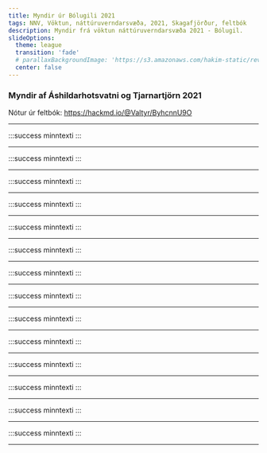 ```yaml
---
title: Myndir úr Bólugili 2021
tags: NNV, Vöktun, náttúruverndarsvæða, 2021, Skagafjörður, feltbók
description: Myndir frá vöktun náttúruverndarsvæða 2021 - Bólugil.
slideOptions:
  theme: league
  transition: 'fade'
  # parallaxBackgroundImage: 'https://s3.amazonaws.com/hakim-static/reveal-js/reveal-parallax-1.jpg'
  center: false
---
```


### Myndir af Áshildarhotsvatni og Tjarnartjörn 2021

<!-- Put the link to this slide here so people can follow -->
Nótur úr feltbók: https://hackmd.io/@Valtyr/ByhcnnU9O

---


<!-- .slide: data-background="https://raw.githubusercontent.com/harkanatta/ashildarholtsvatn/main/minnimyndir/DJI_0005.JPEG"data-background-size="contain" -->
<span>

:::success
minntexti
:::
<!-- .element: class="fragment" data-fragment-index="1" --></span>

---

<!-- .slide: data-background="https://raw.githubusercontent.com/harkanatta/ashildarholtsvatn/main/minnimyndir/DJI_0009.JPEG"data-background-size="contain" -->
<span>

:::success
minntexti
:::
<!-- .element: class="fragment" data-fragment-index="1" --></span>

---

<!-- .slide: data-background="https://raw.githubusercontent.com/harkanatta/ashildarholtsvatn/main/minnimyndir/DJI_0011.JPEG"data-background-size="contain" -->
<span>

:::success
minntexti
:::
<!-- .element: class="fragment" data-fragment-index="1" --></span>

---

<!-- .slide: data-background="https://raw.githubusercontent.com/harkanatta/ashildarholtsvatn/main/minnimyndir/DJI_0017.JPEG"data-background-size="contain" -->
<span>

:::success
minntexti
:::
<!-- .element: class="fragment" data-fragment-index="1" --></span>

---

<!-- .slide: data-background="https://raw.githubusercontent.com/harkanatta/ashildarholtsvatn/main/minnimyndir/DJI_0020.JPEG"data-background-size="contain" -->
<span>

:::success
minntexti
:::
<!-- .element: class="fragment" data-fragment-index="1" --></span>

---

<!-- .slide: data-background="https://raw.githubusercontent.com/harkanatta/ashildarholtsvatn/main/minnimyndir/DJI_0026.JPEG"data-background-size="contain" -->
<span>

:::success
minntexti
:::
<!-- .element: class="fragment" data-fragment-index="1" --></span>

---

<!-- .slide: data-background="https://raw.githubusercontent.com/harkanatta/ashildarholtsvatn/main/minnimyndir/DJI_0029.JPEG"data-background-size="contain" -->
<span>

:::success
minntexti
:::
<!-- .element: class="fragment" data-fragment-index="1" --></span>

---

<!-- .slide: data-background="https://raw.githubusercontent.com/harkanatta/ashildarholtsvatn/main/minnimyndir/DJI_0032.JPEG"data-background-size="contain" -->
<span>

:::success
minntexti
:::
<!-- .element: class="fragment" data-fragment-index="1" --></span>

---

<!-- .slide: data-background="https://raw.githubusercontent.com/harkanatta/ashildarholtsvatn/main/minnimyndir/IMG_3024.JPEG"data-background-size="contain" -->
<span>

:::success
minntexti
:::
<!-- .element: class="fragment" data-fragment-index="1" --></span>

---

<!-- .slide: data-background="https://raw.githubusercontent.com/harkanatta/ashildarholtsvatn/main/minnimyndir/IMG_3027.JPEG"data-background-size="contain" -->
<span>

:::success
minntexti
:::
<!-- .element: class="fragment" data-fragment-index="1" --></span>

---

<!-- .slide: data-background="https://raw.githubusercontent.com/harkanatta/ashildarholtsvatn/main/minnimyndir/IMG_3030.JPEG"data-background-size="contain" -->
<span>

:::success
minntexti
:::
<!-- .element: class="fragment" data-fragment-index="1" --></span>

---

<!-- .slide: data-background="https://raw.githubusercontent.com/harkanatta/ashildarholtsvatn/main/minnimyndir/IMG_3032.JPEG"data-background-size="contain" -->
<span>

:::success
minntexti
:::
<!-- .element: class="fragment" data-fragment-index="1" --></span>

---

<!-- .slide: data-background="https://raw.githubusercontent.com/harkanatta/ashildarholtsvatn/main/minnimyndir/IMG_3037.JPEG"data-background-size="contain" -->
<span>

:::success
minntexti
:::
<!-- .element: class="fragment" data-fragment-index="1" --></span>

---

<!-- .slide: data-background="https://raw.githubusercontent.com/harkanatta/ashildarholtsvatn/main/minnimyndir/IMG_3042.JPEG"data-background-size="contain" -->
<span>

:::success
minntexti
:::
<!-- .element: class="fragment" data-fragment-index="1" --></span>

---

